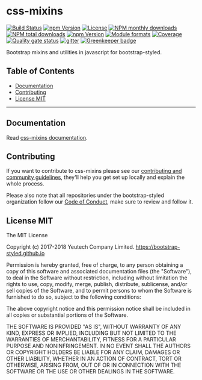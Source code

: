 # css-mixins

[![Build Status](https://travis-ci.org/bootstrap-styled/css-mixins.svg?branch=master)](https://travis-ci.org/bootstrap-styled/css-mixins) [![npm Version](https://img.shields.io/npm/v/@bootstrap-styled/css-mixins.svg?style=flat)](https://www.npmjs.com/package/@bootstrap-styled/css-mixins) [![License](https://img.shields.io/npm/l/@bootstrap-styled/css-mixins.svg?style=flat)](https://www.npmjs.com/package/@bootstrap-styled/css-mixins) [![NPM monthly downloads](https://img.shields.io/npm/dm/@bootstrap-styled/css-mixins.svg?style=flat)](https://npmjs.org/package/@bootstrap-styled/css-mixins) [![NPM total downloads](https://img.shields.io/npm/dt/@bootstrap-styled/css-mixins.svg?style=flat)](https://npmjs.org/package/@bootstrap-styled/css-mixins) [![npm Version](https://img.shields.io/node/v/@bootstrap-styled/css-mixins.svg?style=flat)](https://www.npmjs.com/package/@bootstrap-styled/css-mixins) [![Module formats](https://img.shields.io/badge/module%20formats-umd%2C%20cjs%2C%20esm-green.svg?style=flat)](https://www.npmjs.com/package/@bootstrap-styled/css-mixins)
[![Coverage](https://sonarcloud.io/api/project_badges/measure?project=com.github.bootstrap-styled.css-mixins&metric=coverage)](https://sonarcloud.io/dashboard?id=com.github.bootstrap-styled.css-mixins) [![Quality gate status](https://sonarcloud.io/api/project_badges/measure?project=com.github.bootstrap-styled.css-mixins&metric=alert_status)](https://sonarcloud.io/dashboard?id=com.github.bootstrap-styled.css-mixins)
[![gitter](https://badges.gitter.im/bootstrap-styled/bootstrap-styled.svg)](https://gitter.im/bootstrap-styled)
[![Greenkeeper badge](https://badges.greenkeeper.io/bootstrap-styled/css-mixins.svg)](https://greenkeeper.io/)

Bootstrap mixins and utilities in javascript for bootstrap-styled.

## Table of Contents

  - [Documentation](#documentation)
  - [Contributing](#contributing)
  - [License MIT](#license-mit)

---

## Documentation

Read [css-mixins documentation](https://bootstrap-styled.github.io/css-mixins).


## Contributing

If you want to contribute to css-mixins please see our [contributing and community guidelines](https://github.com/bootstrap-styled/css-mixins/blob/master/CONTRIBUTING.md), they\'ll help you get set up locally and explain the whole process.

Please also note that all repositories under the bootstrap-styled organization follow our [Code of Conduct](https://github.com/bootstrap-styled/css-mixins/blob/master/CODE_OF_CONDUCT.md), make sure to review and follow it.

## License MIT

The MIT License

Copyright (c) 2017-2018 Yeutech Company Limited. https://bootstrap-styled.github.io

Permission is hereby granted, free of charge, to any person obtaining a copy
of this software and associated documentation files (the "Software"), to deal
in the Software without restriction, including without limitation the rights
to use, copy, modify, merge, publish, distribute, sublicense, and/or sell
copies of the Software, and to permit persons to whom the Software is
furnished to do so, subject to the following conditions:

The above copyright notice and this permission notice shall be included in
all copies or substantial portions of the Software.

THE SOFTWARE IS PROVIDED "AS IS", WITHOUT WARRANTY OF ANY KIND, EXPRESS OR
IMPLIED, INCLUDING BUT NOT LIMITED TO THE WARRANTIES OF MERCHANTABILITY,
FITNESS FOR A PARTICULAR PURPOSE AND NONINFRINGEMENT. IN NO EVENT SHALL THE
AUTHORS OR COPYRIGHT HOLDERS BE LIABLE FOR ANY CLAIM, DAMAGES OR OTHER
LIABILITY, WHETHER IN AN ACTION OF CONTRACT, TORT OR OTHERWISE, ARISING FROM,
OUT OF OR IN CONNECTION WITH THE SOFTWARE OR THE USE OR OTHER DEALINGS IN
THE SOFTWARE.

